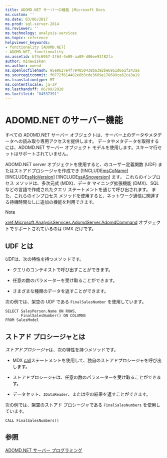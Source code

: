 ```yaml
---
title: ADOMD.NET サーバーの機能 |Microsoft Docs
ms.custom: ''
ms.date: 03/06/2017
ms.prod: sql-server-2014
ms.reviewer: ''
ms.technology: analysis-services
ms.topic: reference
helpviewer_keywords:
- functionality [ADOMD.NET]
- ADOMD.NET, functionality
ms.assetid: b74c6957-3f64-4e09-aa09-d06ee93f82fa
author: minewiskan
ms.author: owend
ms.openlocfilehash: 95e0627e4f794050438ba392be6911d661f243aa
ms.sourcegitcommit: f0772f614482e0b3cde3609e178689ce62ca3a19
ms.translationtype: MT
ms.contentlocale: ja-JP
ms.lasthandoff: 06/09/2020
ms.locfileid: "84537391"
---
```

# <a name="adomdnet-server-functionality"></a>ADOMD.NET のサーバー機能
  すべての ADOMD.NET サーバー オブジェクトは、サーバー上のデータやメタデータへの読み取り専用アクセスを提供します。 データやメタデータを取得するには、ADOMD.NET サーバー オブジェクト モデルを使用します。スキーマ行セットはサポートされていません。  
  
 ADOMD.NET server オブジェクトを使用すると、のユーザー定義関数 (UDF) またはストアドプロシージャを作成でき [!INCLUDE[msCoName](../../includes/msconame-md.md)] [!INCLUDE[ssNoVersion](../../includes/ssnoversion-md.md)] [!INCLUDE[ssASnoversion](../../includes/ssasnoversion-md.md)] ます。 これらのインプロセス メソッドは、多次元式 (MDX)、データ マイニング拡張機能 (DMX)、SQL などの言語で作成されたクエリ ステートメントを通じて呼び出されます。 また、これらのインプロセス メソッドを使用すると、ネットワーク通信に関連する待機時間なしに追加の機能を利用できます。  
  
> [!NOTE]  
>  <xref:Microsoft.AnalysisServices.AdomdServer.AdomdCommand> オブジェクトでサポートされているのは DMX だけです。  
  
## <a name="what-is-a-udf"></a>UDF とは  
 *UDF*は、次の特性を持つメソッドです。  
  
-   クエリのコンテキストで呼び出すことができます。  
  
-   任意の数のパラメーターを受け取ることができます。  
  
-   さまざまな種類のデータを返すことができます。  
  
 次の例では、架空の UDF である `FinalSalesNumber` を使用しています。  
  
```  
SELECT SalesPerson.Name ON ROWS,  
       FinalSalesNumber() ON COLUMNS  
FROM SalesModel  
```  
  
## <a name="what-is-a-stored-procedure"></a>ストアド プロシージャとは  
 *ストアドプロシージャ*は、次の特性を持つメソッドです。  
  
-   MDX [call](/sql/mdx/mdx-data-manipulation-call)ステートメントを使用して、独自のストアドプロシージャを呼び出します。  
  
-   ストアドプロシージャは、任意の数のパラメーターを受け取ることができます。  
  
-   データセット、`IDataReader`、または空の結果を返すことができます。  
  
 次の例では、架空のストアド プロシージャである `FinalSalesNumbers` を使用しています。  
  
```  
CALL FinalSalesNumbers()  
```  
  
## <a name="see-also"></a>参照  
 [ADOMD.NET サーバー プログラミング](https://docs.microsoft.com/bi-reference/adomd/multidimensional-models-adomd-net-server/adomd-net-server-programming)  
  
  
